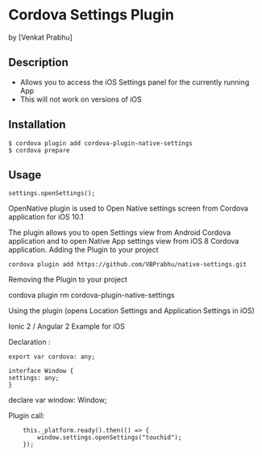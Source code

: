 # Cordova Settings Plugin
by [Venkat Prabhu]

## Description

* Allows you to access the iOS Settings panel for the currently running App
* This will not work on versions of iOS

## Installation

```
$ cordova plugin add cordova-plugin-native-settings
$ cordova prepare
```

## Usage

```
settings.openSettings();
```
OpenNative plugin is used to Open Native settings screen from Cordova application for iOS 10.1

The plugin allows you to open Settings view from Android Cordova application and to open Native App settings view from iOS 8 Cordova application. 
Adding the Plugin to your project

    cordova plugin add https://github.com/VBPrabhu/native-settings.git

Removing the Plugin to your project

cordova plugin rm cordova-plugin-native-settings

Using the plugin (opens Location Settings  and Application Settings in iOS)

Ionic 2 / Angular 2 Example for iOS

Declaration :

    export var cordova: any;

    interface Window {
    settings: any;
    }
declare var window: Window;

Plugin call:

        this._platform.ready().then(() => {
            window.settings.openSettings("touchid");
        });

